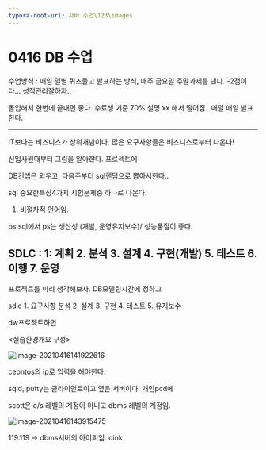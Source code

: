 ```yaml
---
typora-root-url: 자바 수업\123\images
---
```


# 0416 DB 수업

수업방식 : 매일 일별 퀴즈풀고 발표하는 방식, 매주 금요일 주말과제를 낸다. -2점이다... 성적관리잘하자..

몰입해서 한번에 끝내면 좋다. 수료생 기준 70% 설명 xx 해서 떨어짐.. 매일 매일 발표한다.

-----------------------------------------------------------------

IT보다는 비즈니스가 상위개념이다. 많은 요구사항들은 비즈니스로부터 나온다!

신입사원때부터 그림을 알아햔다. 프로젝트에 

DB컨셉은 외우고, 다음주부터 sql랜덤으로 뽑아서한다..

sql 중요한특징4가지 시험문제중 하나로 나온다. 

1. 비절차적 언어임. 

ps sql에서 ps는 생산성 (개발, 운영유지보수)/ 성능품질이 좋다. 



## SDLC : 1: 계획  2. 분석 3. 설계 4. 구현(개발)  5. 테스트 6. 이행 7. 운영

프로젝트를 미리 생각해보자. DB모델링시간에 정하고 

sdlc 1. 요구사항 분석 2. 설계 3. 구현 4. 테스트 5. 유지보수

dw프로젝트하면 



<실습환경개요 구성>

![image-20210416141922616](C:%5CUsers%5CHP%5CDesktop%5C%EC%9E%90%EB%B0%94%20%EC%88%98%EC%97%85%5C123%5Cimages%5Cimage-20210416141922616.png)

ceontos의 ip로 입력을 해야한다. 

sqld, putty는 클라이언트이고 옆은 서버이다.  개인pcd에 

scott은 o/s 레벨의 계정이 아니고 dbms 레벨의 계정임.





![image-20210416143915475](C:%5CUsers%5CHP%5CDesktop%5C%EC%9E%90%EB%B0%94%20%EC%88%98%EC%97%85%5C123%5Cimages%5Cimage-20210416143915475.png)

119.119 -> dbms서버의 아이피임. dink






